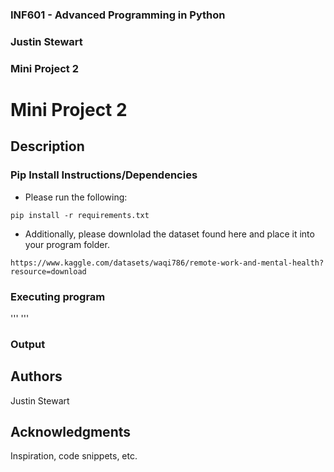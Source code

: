 ### INF601 - Advanced Programming in Python
### Justin Stewart
### Mini Project 2

# Mini Project 2

## Description



### Pip Install Instructions/Dependencies

* Please run the following:
```
pip install -r requirements.txt
```
* Additionally, please downlolad the dataset found here and place it into your program folder. 
```
https://www.kaggle.com/datasets/waqi786/remote-work-and-mental-health?resource=download
```


### Executing program

'''
'''
### Output

## Authors
Justin Stewart

## Acknowledgments

Inspiration, code snippets, etc.

